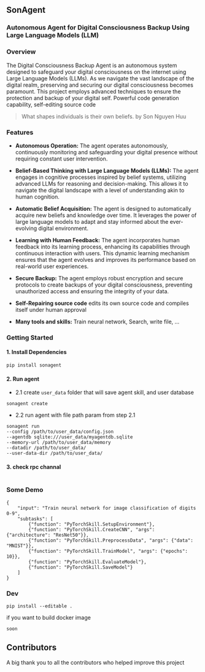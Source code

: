 ## SonAgent 

### Autonomous Agent for Digital Consciousness Backup Using Large Language Models (LLM) 

### Overview
The Digital Consciousness Backup Agent is an autonomous system designed to safeguard your digital consciousness on the internet using Large Language Models (LLMs). As we navigate the vast landscape of the digital realm, preserving and securing our digital consciousness becomes paramount. This project employs advanced techniques to ensure the protection and backup of your digital self. Powerful code generation capability, self-editing source code
> What shapes individuals is their own beliefs. by Son Nguyen Huu

### Features
- **Autonomous Operation:** The agent operates autonomously, continuously monitoring and safeguarding your digital presence without requiring constant user intervention.

- **Belief-Based Thinking with Large Language Models (LLMs):** The agent engages in cognitive processes inspired by belief systems, utilizing advanced LLMs for reasoning and decision-making. This allows it to navigate the digital landscape with a level of understanding akin to human cognition.

- **Automatic Belief Acquisition:** The agent is designed to automatically acquire new beliefs and knowledge over time. It leverages the power of large language models to adapt and stay informed about the ever-evolving digital environment.

- **Learning with Human Feedback:** The agent incorporates human feedback into its learning process, enhancing its capabilities through continuous interaction with users. This dynamic learning mechanism ensures that the agent evolves and improves its performance based on real-world user experiences.

- **Secure Backup:** The agent employs robust encryption and secure protocols to create backups of your digital consciousness, preventing unauthorized access and ensuring the integrity of your data.
- **Self-Repairing source code**  edits its own source code and compiles itself under human approval

- **Many tools and skills:** Train neural network, Search, write file, ...

### Getting Started

#### 1. Install Dependencies

```
pip install sonagent
```

#### 2. Run agent

- 2.1 create `user_data` folder that will save agent skill, and user database
```
sonagent create
```
- 2.2 run agent with file path param from step 2.1
```
sonagent run 
--config /path/to/user_data/config.json 
--agentdb sqlite:///user_data/myagentdb.sqlite 
--memory-url /path/to/user_data/memory 
--datadir /path/to/user_data/  
--user-data-dir /path/to/user_data/
```

#### 3. check rpc channal  

```
```
### Some Demo 

```
{
    "input": "Train neural network for image classification of digits 0-9",
    "subtasks": [
        {"function": "PyTorchSkill.SetupEnvironment"},
        {"function": "PyTorchSkill.CreateCNN", "args": {"architecture": "ResNet50"}},
        {"function": "PyTorchSkill.PreprocessData", "args": {"data": "MNIST"}},
        {"function": "PyTorchSkill.TrainModel", "args": {"epochs": 10}},
        {"function": "PyTorchSkill.EvaluateModel"},
        {"function": "PyTorchSkill.SaveModel"}
    ]
}
```


### Dev

```
pip install --editable .
```

if you want to build docker image 
```
soon
```
## Contributors
A big thank you to all the contributors who helped improve this project

